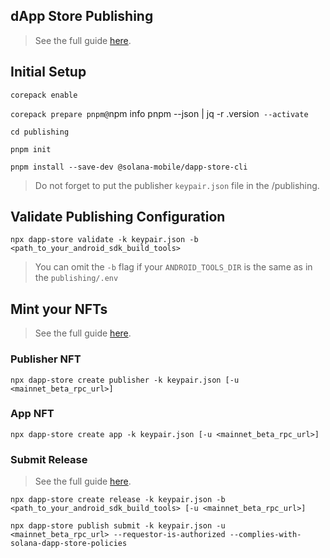 dApp Store Publishing
---

> See the full guide [here](https://docs.solanamobile.com/dapp-publishing/setup).

## Initial Setup

`corepack enable`

`corepack prepare pnpm@`npm info pnpm --json | jq -r .version` --activate`

`cd publishing`

`pnpm init`

`pnpm install --save-dev @solana-mobile/dapp-store-cli`

> Do not forget to put the publisher `keypair.json` file in the /publishing.

## Validate Publishing Configuration

`npx dapp-store validate -k keypair.json -b <path_to_your_android_sdk_build_tools>`

> You can omit the `-b` flag if your `ANDROID_TOOLS_DIR` is the same as in the `publishing/.env`

## Mint your NFTs

> See the full guide [here](https://docs.solanamobile.com/dapp-publishing/publisher-and-app-nft).

### Publisher NFT

`npx dapp-store create publisher -k keypair.json [-u <mainnet_beta_rpc_url>]`

### App NFT

`npx dapp-store create app -k keypair.json [-u <mainnet_beta_rpc_url>]`

### Submit Release

> See the full guide [here](https://docs.solanamobile.com/dapp-publishing/submit).

`npx dapp-store create release -k keypair.json -b <path_to_your_android_sdk_build_tools> [-u <mainnet_beta_rpc_url>]`

`npx dapp-store publish submit -k keypair.json -u <mainnet_beta_rpc_url> --requestor-is-authorized --complies-with-solana-dapp-store-policies`